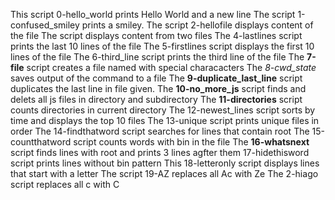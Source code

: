 This script  0-hello_world prints Hello World and a new line
The script 1-confused_smiley prints a smiley.
The script 2-hellofile displays content of the file
The script displays content from two files
The 4-lastlines script prints the last 10 lines of the file
The 5-firstlines script displays the first 10 lines of the file
The 6-third_line script prints the third line of the file
The **7-file** script creates a file named with special characacters
The *8-cwd_state* saves output of the command to a file
The **9-duplicate_last_line** script duplicates the last line in file given.
The **10-no_more_js** script finds and delets all js files in directory and subdirectory
The **11-directories** script counts directories in current directory
The 12-newest_lines script sorts by time and displays the top 10 files
The 13-unique script prints unique files in order
The 14-findthatword script searches for lines that contain root
The 15-countthatword script counts words with bin in the file
The **16-whatsnext** script finds lines with root and prints 3 lines agfter them
17-hidethisword script prints lines without bin pattern
This 18-letteronly script displays lines that start with a letter
The script 19-AZ  replaces all Ac with Ze
The 2-hiago script replaces all c with C
